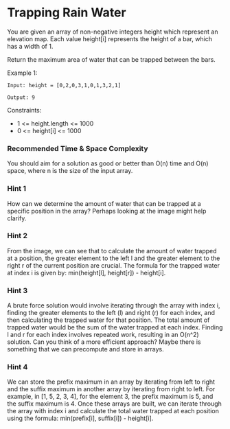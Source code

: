 # **Trapping Rain Water**

You are given an array of non-negative integers height which represent an elevation map. Each value height[i] represents the height of a bar, which has a width of 1.

Return the maximum area of water that can be trapped between the bars.

Example 1:

```
Input: height = [0,2,0,3,1,0,1,3,2,1]

Output: 9

```

Constraints:

- 1 <= height.length <= 1000
- 0 <= height[i] <= 1000



### Recommended Time & Space Complexity

You should aim for a solution as good or better than O(n) time and O(n) space, where n is the size of the input array.


### Hint 1

How can we determine the amount of water that can be trapped at a specific position in the array? Perhaps looking at the image might help clarify.


### Hint 2

From the image, we can see that to calculate the amount of water trapped at a position, the greater element to the left l and the greater element to the right r of the current position are crucial. The formula for the trapped water at index i is given by: min(height[l], height[r]) - height[i].


### Hint 3

A brute force solution would involve iterating through the array with index i, finding the greater elements to the left (l) and right (r) for each index, and then calculating the trapped water for that position. The total amount of trapped water would be the sum of the water trapped at each index. Finding l and r for each index involves repeated work, resulting in an O(n^2) solution. Can you think of a more efficient approach? Maybe there is something that we can precompute and store in arrays.


### Hint 4

We can store the prefix maximum in an array by iterating from left to right and the suffix maximum in another array by iterating from right to left. For example, in [1, 5, 2, 3, 4], for the element 3, the prefix maximum is 5, and the suffix maximum is 4. Once these arrays are built, we can iterate through the array with index i and calculate the total water trapped at each position using the formula: min(prefix[i], suffix[i]) - height[i].